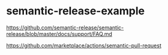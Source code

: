 # semantic-release-example

https://github.com/semantic-release/semantic-release/blob/master/docs/support/FAQ.md

https://github.com/marketplace/actions/semantic-pull-request
